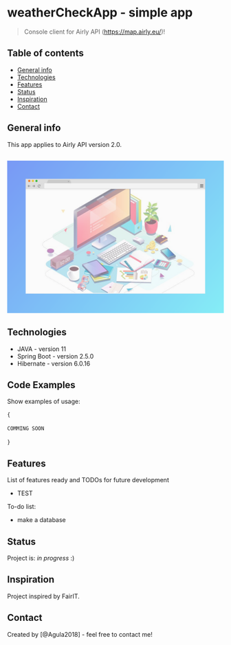 # weatherCheckApp - simple app
> Console client for Airly API (https://map.airly.eu/)!

## Table of contents
* [General info](#general-info)
* [Technologies](#technologies)
* [Features](#features)
* [Status](#status)
* [Inspiration](#inspiration)
* [Contact](#contact)

## General info
This app applies to Airly API version 2.0.

## 
![Example screenshot](./screenshot.png)

## Technologies
* JAVA - version 11
* Spring Boot - version 2.5.0
* Hibernate - version 6.0.16


## Code Examples
Show examples of usage:
```
{

COMMING SOON

}
```

## Features
List of features ready and TODOs for future development
* TEST 



To-do list:
* make a database 

## Status
Project is: 
_in progress_ :)

## Inspiration
Project inspired by FairIT. 

## Contact
Created by [@Agula2018] - feel free to contact me!

